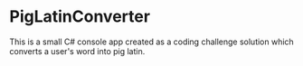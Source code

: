 # PigLatinConverter

This is a small C# console app created as a coding challenge solution which converts a user's word into pig latin.

